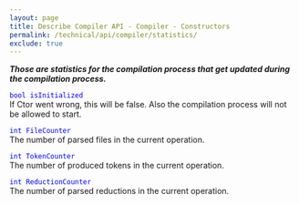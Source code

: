 ```yaml
---
layout: page
title: Describe Compiler API - Compiler - Constructors
permalink: /technical/api/compiler/statistics/
exclude: true
---
```

**_Those are statistics for the compilation process that get updated during the compilation process._**


<span style="color:blue">```bool isInitialized```</span><br>
If Ctor went wrong, this will be false. Also the compilation process will not be allowed to start.<br>

<span style="color:blue">```int FileCounter```</span><br>
The number of parsed files in the current operation.<br>

<span style="color:blue">```int TokenCounter```</span><br>
The number of produced tokens in the current operation.<br>

<span style="color:blue">```int ReductionCounter```</span><br>
The number of parsed reductions in the current operation.<br>